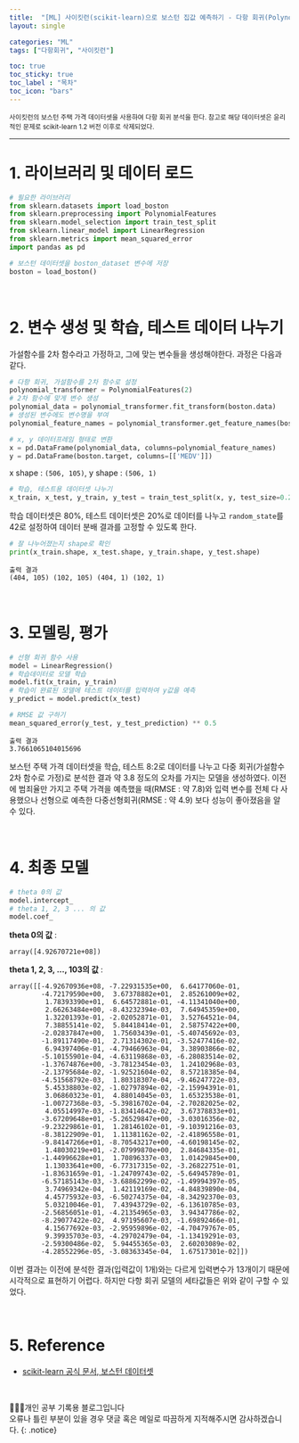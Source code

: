 ```yaml
---
title:  "[ML] 사이킷런(scikit-learn)으로 보스턴 집값 예측하기 - 다항 회귀(Polynomial Regression)"
layout: single

categories: "ML"
tags: ["다항회귀", "사이킷런"]

toc: true
toc_sticky: true
toc_label : "목차"
toc_icon: "bars"
---
```


<small>사이킷런의 보스턴 주택 가격 데이터셋을 사용하여 다항 회귀 분석을 한다. 참고로 해당 데이터셋은 윤리적인 문제로 scikit-learn 1.2 버전 이후로 삭제되었다.</small>

***


# 1. 라이브러리 및 데이터 로드
```python
# 필요한 라이브러리
from sklearn.datasets import load_boston
from sklearn.preprocessing import PolynomialFeatures
from sklearn.model_selection import train_test_split
from sklearn.linear_model import LinearRegression
from sklearn.metrics import mean_squared_error
import pandas as pd  

# 보스턴 데이터셋을 boston_dataset 변수에 저장
boston = load_boston()
```

<br>

# 2. 변수 생성 및 학습, 테스트 데이터 나누기
가설함수를 2차 함수라고 가정하고, 그에 맞는 변수들을 생성해야한다. 과정은 다음과 같다.

```python
# 다항 회귀, 가설함수를 2차 함수로 설정
polynomial_transformer = PolynomialFeatures(2)
# 2차 함수에 맞게 변수 생성 
polynomial_data = polynomial_transformer.fit_transform(boston.data)
# 생성된 변수에도 변수명을 부여
polynomial_feature_names = polynomial_transformer.get_feature_names(boston.feature_names)

# x, y 데이터프레임 형태로 변환
x = pd.DataFrame(polynomial_data, columns=polynomial_feature_names)
y = pd.DataFrame(boston.target, columns=[['MEDV']])
```

x shape : ```(506, 105)```, y shape : ```(506, 1)```

```python
# 학습, 테스트용 데이터셋 나누기
x_train, x_test, y_train, y_test = train_test_split(x, y, test_size=0.2, random_state=42)
```

학습 데이터셋은 80%, 테스트 데이터셋은 20%로 데이터를 나누고 ```random_state```를 42로 설정하여 데이터 분배 결과를 고정할 수 있도록 한다.

```python
# 잘 나누어졌는지 shape로 확인
print(x_train.shape, x_test.shape, y_train.shape, y_test.shape)
```
```
출력 결과
(404, 105) (102, 105) (404, 1) (102, 1)
```

<br>

# 3. 모델링, 평가
```python
# 선형 회귀 함수 사용
model = LinearRegression()
# 학습데이터로 모델 학습
model.fit(x_train, y_train)
# 학습이 완료된 모델에 테스트 데이터를 입력하여 y값을 예측
y_predict = model.predict(x_test)

# RMSE 값 구하기
mean_squared_error(y_test, y_test_prediction) ** 0.5
```
```
출력 결과
3.7661065104015696
```

보스턴 주택 가격 데이터셋을 학습, 테스트 8:2로 데이터를 나누고 다중 회귀(가설함수 2차 함수로 가정)로 분석한 결과 약 3.8 정도의 오차를 가지는 모델을 생성하였다. 이전에 범죄율만 가지고 주택 가격을 예측했을 때(RMSE : 약 7.8)와 입력 변수를 전체 다 사용했으나 선형으로 예측한 다중선형회귀(RMSE : 약 4.9) 보다 성능이 좋아졌음을 알 수 있다.

<br>

# 4. 최종 모델

```python
# theta 0의 값
model.intercept_
# theta 1, 2, 3 ... 의 값
model.coef_
```
**theta 0의 값** :
```
array([4.92670721e+08])
```
**theta 1, 2, 3, ..., 103의 값** : 
```
array([[-4.92670936e+08, -7.22931535e+00,  6.64177060e-01,
        -4.72179590e+00,  3.67378882e+01,  2.85261009e+02,
         1.78393390e+01,  6.64572881e-01, -4.11341040e+00,
         2.66263484e+00, -8.43232394e-03,  7.64945359e+00,
         1.32201393e-01, -2.02052871e-01,  3.52764521e-04,
         7.38855141e-02,  5.84418414e-01,  2.58757422e+00,
        -2.02837847e+00,  1.75603439e-01, -5.40745692e-03,
        -1.89117490e-01,  2.71314302e-01, -3.52477416e-02,
         6.94397406e-01, -4.79466963e-04,  3.38903866e-02,
        -5.10155901e-04, -4.63119868e-03, -6.28083514e-02,
        -1.37674876e+00, -3.78123454e-03,  1.24102968e-03,
        -2.13795684e-02, -1.92521604e-02,  8.57218385e-04,
        -4.51568792e-03,  1.80318307e-04, -9.46247722e-03,
         5.45338803e-02, -1.02797894e-02, -2.15994391e-01,
         3.06860323e-01,  4.88014045e-03,  1.65323538e-01,
        -1.00727368e-03, -5.39816702e-04, -2.70282025e-02,
         4.05514997e-03, -1.83414642e-02,  3.67378833e+01,
        -3.67209648e+01, -5.26529847e+00, -3.03016356e-02,
        -9.23229861e-01,  1.28146102e-01, -9.10391216e-03,
        -8.38122909e-01,  1.11381162e-02, -2.41896558e-01,
        -9.84147266e+01, -8.70543217e+00, -4.60198145e-02,
         1.48030219e+01, -2.07999870e+00,  2.84684335e-01,
        -1.44996628e+01,  1.70896337e-03,  1.01429845e+00,
         1.13033641e+00, -6.77317315e-02, -3.26822751e-01,
        -1.83631659e-01, -1.24709743e-02, -5.64945789e-01,
        -6.57185143e-03, -3.68862299e-02, -1.49994397e-05,
         3.74969342e-04,  1.42119169e-02, -4.84839890e-04,
         4.45775932e-03, -6.50274375e-04, -8.34292370e-03,
         5.03210046e-01,  7.43943729e-02, -6.13610785e-03,
        -2.56856051e-01, -4.21354965e-03,  3.94347786e-02,
        -8.29077422e-02,  4.97195607e-03, -1.69892466e-01,
         4.15677692e-03, -2.95959896e-02, -4.70479767e-05,
         9.39935703e-03, -4.29702479e-04, -1.13419291e-03,
        -2.59300486e-02,  5.94455365e-03,  2.60203089e-02,
        -4.28552296e-05, -3.08363345e-04,  1.67517301e-02]])
```

이번 결과는 이전에 분석한 결과(입력값이 1개)와는 다르게 입력변수가 13개이기 때문에 시각적으로 표현하기 어렵다. 하지만 다항 회귀 모델의 세타값들은 위와 같이 구할 수 있었다.

<br>

# 5. Reference
- [scikit-learn 공식 문서, 보스턴 데이터셋](https://scikit-learn.org/0.15/modules/generated/sklearn.datasets.load_boston.html)

<br>

👩🏻‍💻개인 공부 기록용 블로그입니다
<br>오류나 틀린 부분이 있을 경우 댓글 혹은 메일로 따끔하게 지적해주시면 감사하겠습니다.
{: .notice}